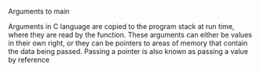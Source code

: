 Arguments to main

Arguments in C language are copied to the program stack at run time, where they are read by the function. These arguments can either be values in their own right, or they can be pointers to areas of memory that contain the data being passed. Passing a pointer is also known as passing a value by reference
